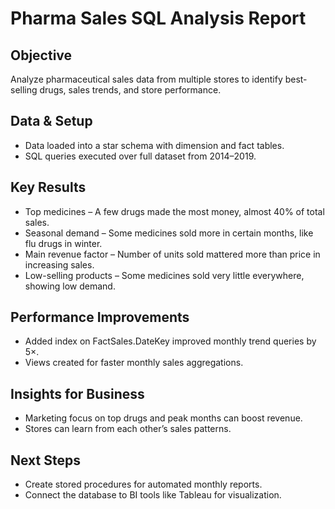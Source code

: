 # Pharma Sales SQL Analysis Report

## Objective
Analyze pharmaceutical sales data from multiple stores to identify best-selling drugs, sales trends, and store performance.

## Data & Setup
- Data loaded into a star schema with dimension and fact tables.
- SQL queries executed over full dataset from 2014–2019.

## Key Results
- Top medicines – A few drugs made the most money, almost 40% of total sales.
- Seasonal demand – Some medicines sold more in certain months, like flu drugs in winter.
- Main revenue factor – Number of units sold mattered more than price in increasing sales.
- Low-selling products – Some medicines sold very little everywhere, showing low demand.

## Performance Improvements
- Added index on FactSales.DateKey improved monthly trend queries by 5×.
- Views created for faster monthly sales aggregations.

## Insights for Business
- Marketing focus on top drugs and peak months can boost revenue.
- Stores can learn from each other’s sales patterns.

## Next Steps
- Create stored procedures for automated monthly reports.
- Connect the database to BI tools like Tableau for visualization.

